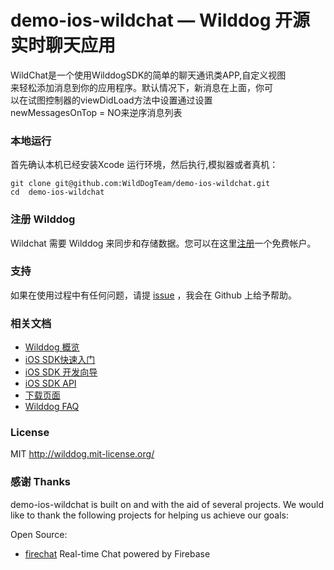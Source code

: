 # demo-ios-wildchat — Wilddog 开源实时聊天应用
WildChat是一个使用WilddogSDK的简单的聊天通讯类APP,自定义视图  
来轻松添加消息到你的应用程序。默认情况下，新消息在上面，你可  
以在试图控制器的viewDidLoad方法中设置通过设置  
newMessagesOnTop = NO来逆序消息列表

### 本地运行

首先确认本机已经安装Xcode 运行环境，然后执行,模拟器或者真机：
```
git clone git@github.com:WildDogTeam/demo-ios-wildchat.git
cd  demo-ios-wildchat
```

### 注册 Wilddog

Wildchat 需要 Wilddog 来同步和存储数据。您可以在这里[注册](https://www.wilddog.com/my-account/signup)一个免费帐户。


### 支持
如果在使用过程中有任何问题，请提 [issue](https://github.com/WildDogTeam/demo-ios-wildchat/issues) ，我会在 Github 上给予帮助。

### 相关文档

* [Wilddog 概览](https://z.wilddog.com/overview/guide)
* [iOS SDK快速入门](https://z.wilddog.com/ios/quickstart)
* [iOS SDK 开发向导](https://z.wilddog.com/ios/guide/1)
* [iOS SDK API](https://z.wilddog.com/ios/api)
* [下载页面](https://www.wilddog.com/download/)
* [Wilddog FAQ](https://z.wilddog.com/faq/qa)


### License
MIT
http://wilddog.mit-license.org/

### 感谢 Thanks

demo-ios-wildchat is built on and with the aid of several  projects. We would like to thank the following projects for helping us achieve our goals:

Open Source:

* [firechat](https://github.com/firebase/firechat-ios) Real-time Chat powered by Firebase

